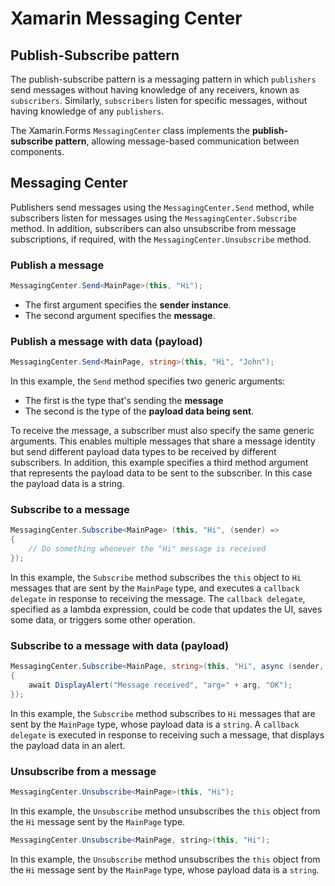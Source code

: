 # Xamarin Messaging Center

## Publish-Subscribe pattern

The publish-subscribe pattern is a messaging pattern in which `publishers` send messages without having knowledge of any receivers, known as `subscribers`. Similarly, `subscribers` listen for specific messages, without having knowledge of any `publishers`.

The Xamarin.Forms `MessagingCenter` class implements the **publish-subscribe pattern**, allowing message-based communication between components. 

## Messaging Center

Publishers send messages using the `MessagingCenter.Send` method, while subscribers listen for messages using the `MessagingCenter.Subscribe` method. In addition, subscribers can also unsubscribe from message subscriptions, if required, with the `MessagingCenter.Unsubscribe` method.

### Publish a message

```c#
MessagingCenter.Send<MainPage>(this, "Hi");
```

- The first argument specifies the **sender instance**.
- The second argument specifies the **message**.

### Publish a message with data (payload)

```c#
MessagingCenter.Send<MainPage, string>(this, "Hi", "John");
```
In this example, the `Send` method specifies two generic arguments: 

- The first is the type that's sending the **message**
- The second is the type of the **payload data being sent**. 

To receive the message, a subscriber must also specify the same generic arguments. This enables multiple messages that share a message identity but send different payload data types to be received by different subscribers. In addition, this example specifies a third method argument that represents the payload data to be sent to the subscriber. In this case the payload data is a string.

### Subscribe to a message

```c#
MessagingCenter.Subscribe<MainPage> (this, "Hi", (sender) =>
{
    // Do something whenever the "Hi" message is received
});
```
In this example, the `Subscribe` method subscribes the `this` object to `Hi` messages that are sent by the `MainPage` type, and executes a `callback delegate` in response to receiving the message. The `callback delegate`, specified as a lambda expression, could be code that updates the UI, saves some data, or triggers some other operation.

### Subscribe to a message with data (payload)

```c#
MessagingCenter.Subscribe<MainPage, string>(this, "Hi", async (sender, arg) =>
{
    await DisplayAlert("Message received", "arg=" + arg, "OK");
});
```

In this example, the `Subscribe` method subscribes to `Hi` messages that are sent by the `MainPage` type, whose payload data is a `string`. A `callback delegate` is executed in response to receiving such a message, that displays the payload data in an alert.

### Unsubscribe from a message

```c#
MessagingCenter.Unsubscribe<MainPage>(this, "Hi");
```
In this example, the `Unsubscribe` method unsubscribes the `this` object from the `Hi` message sent by the `MainPage` type.

```c#
MessagingCenter.Unsubscribe<MainPage, string>(this, "Hi");
```
In this example, the `Unsubscribe` method unsubscribes the `this` object from the `Hi` message sent by the `MainPage` type, whose payload data is a `string`.
